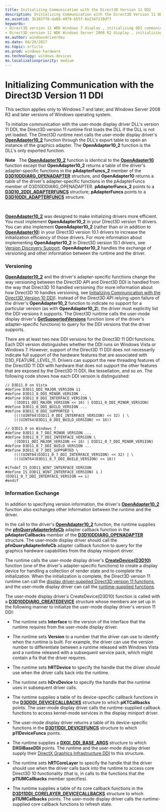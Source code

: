 ```yaml
---
title: Initializing Communication with the Direct3D Version 11 DDI
description: Initializing Communication with the Direct3D Version 11 DDI
ms.assetid: 3b383f78-da88-4979-b55f-8e234f230df7
keywords:
- Direct3D version 11 WDK Windows 7 display , initializing DDI communication
- Direct3D version 11 WDK Windows Server 2008 R2 display , initializing DDI communication
ms.author: windowsdriverdev
ms.date: 04/20/2017
ms.topic: article
ms.prod: windows-hardware
ms.technology: windows-devices
ms.localizationpriority: medium
---
```


# Initializing Communication with the Direct3D Version 11 DDI


This section applies only to Windows 7 and later, and Windows Server 2008 R2 and later versions of Windows operating system.

To initialize communication with the user-mode display driver DLL's version 11 DDI, the Direct3D version 11 runtime first loads the DLL if the DLL is not yet loaded. The Direct3D runtime next calls the user-mode display driver's [**OpenAdapter10\_2**](https://msdn.microsoft.com/library/windows/hardware/ff568603) function through the DLL's export table to open an instance of the graphics adapter. The **OpenAdapter10\_2** function is the DLL's only exported function.

**Note**   The [**OpenAdapter10\_2**](https://msdn.microsoft.com/library/windows/hardware/ff568603) function is identical to the [**OpenAdapter10**](https://msdn.microsoft.com/library/windows/hardware/ff568602) function except that **OpenAdapter10\_2** returns a table of the driver's adapter-specific functions in the **pAdapterFuncs\_2** member of the [**D3D10DDIARG\_OPENADAPTER**](https://msdn.microsoft.com/library/windows/hardware/ff541724) structure, and **OpenAdapter10** returns a table of the driver's adapter-specific functions in the pAdapterFuncs member of D3D10DDIARG\_OPENADAPTER. **pAdapterFuncs\_2** points to a [**D3D10\_2DDI\_ADAPTERFUNCS**](https://msdn.microsoft.com/library/windows/hardware/ff541900) structure; **pAdapterFuncs** points to a [**D3D10DDI\_ADAPTERFUNCS**](https://msdn.microsoft.com/library/windows/hardware/ff541811) structure.

 

[**OpenAdapter10\_2**](https://msdn.microsoft.com/library/windows/hardware/ff568603) was designed to make initializing drivers more efficient. You must implement **OpenAdapter10\_2** in your Direct3D version 11 drivers. You can also implement **OpenAdapter10\_2** (rather than or in addition to [**OpenAdapter10**](https://msdn.microsoft.com/library/windows/hardware/ff568602)) in your Direct3D version 10.1 drivers to increase the initialization efficiency of those drivers. For more information about implementing **OpenAdapter10\_2** in Direct3D version 10.1 drivers, see [Version Discovery Support](version-discovery-support.md). **OpenAdapter10\_2** handles the exchange of versioning and other information between the runtime and the driver.

### <span id="versioning"></span><span id="VERSIONING"></span>Versioning

[**OpenAdapter10\_2**](https://msdn.microsoft.com/library/windows/hardware/ff568603) and the driver's adapter-specific functions change the way versioning between the Direct3D API and Direct3D DDI is handled from the way that Direct3D 10 handled versioning (for more information about how Direct3D 10 handles versioning, see [Initializing Communication with the Direct3D Version 10 DDI](initializing-communication-with-the-direct3d-version-10-ddi.md)). Instead of the Direct3D API relying upon failure of the driver's **OpenAdapter10\_2** function to indicate no support for a particular version (as with **OpenAdapter10\_2**), the driver must explicitly list the DDI versions it supports. The Direct3D runtime calls the user-mode display driver's [**GetSupportedVersions**](https://msdn.microsoft.com/library/windows/hardware/ff566807) function (one of the driver's adapter-specific functions) to query for the DDI versions that the driver supports.

There are at least two new DDI versions for the Direct3D 11 DDI functions. Each DDI version distinguishes whether the DDI runs on Windows Vista or Windows 7. However, support of the Direct3D 11 DDI does not necessarily indicate full support of the hardware features that are associated with D3D\_FEATURE\_LEVEL\_11. Drivers can support the new threading features of the Direct3D 11 DDI with hardware that does not support the other features that are exposed by the Direct3D 11 DDI, like tessellation, and so on. The following code shows how each DDI version is distinguished:

```
// D3D11.0 on Vista
#define D3D11_DDI_MAJOR_VERSION 11
#define D3D11_0_DDI_MINOR_VERSION ...
#define D3D11_0_DDI_INTERFACE_VERSION \
    ((D3D11_DDI_MAJOR_VERSION << 16) | D3D11_0_DDI_MINOR_VERSION)
#define D3D11_0_DDI_BUILD_VERSION ...
#define D3D11_0_DDI_SUPPORTED \
    ((((UINT64)D3D11_0_DDI_INTERFACE_VERSION) << 32) | \
    (((UINT64)D3D11_0_DDI_BUILD_VERSION) << 16))

// D3D11.0 on Windows 7
#define D3D11_0_7_DDI_MINOR_VERSION ...
#define D3D11_0_7_DDI_INTERFACE_VERSION \
    ((D3D11_DDI_MAJOR_VERSION << 16) | D3D11_0_7_DDI_MINOR_VERSION)
#define D3D11_0_7_DDI_BUILD_VERSION ...
#define D3D11_0_7_DDI_SUPPORTED \
    ((((UINT64)D3D11_0_7_DDI_INTERFACE_VERSION) << 32) | \
    (((UINT64)D3D11_0_7_DDI_BUILD_VERSION) << 16))
 
#ifndef IS_D3D11_WIN7_INTERFACE_VERSION
#define IS_D3D11_WIN7_INTERFACE_VERSION( i ) (D3D11_0_7_DDI_INTERFACE_VERSION == i)
#endif 
```

### <span id="information_exchange"></span><span id="INFORMATION_EXCHANGE"></span>Information Exchange

In addition to specifying version information, the driver's [**OpenAdapter10\_2**](https://msdn.microsoft.com/library/windows/hardware/ff568603) function also exchanges other information between the runtime and the driver.

In the call to the driver's [**OpenAdapter10\_2**](https://msdn.microsoft.com/library/windows/hardware/ff568603) function, the runtime supplies the [**pfnQueryAdapterInfoCb**](https://msdn.microsoft.com/library/windows/hardware/ff568920) adapter callback function in the **pAdapterCallbacks** member of the [**D3D10DDIARG\_OPENADAPTER**](https://msdn.microsoft.com/library/windows/hardware/ff541724) structure. The user-mode display driver should call the **pfnQueryAdapterInfoCb** adapter callback function to query for the graphics hardware capabilities from the display miniport driver.

The runtime calls the user-mode display driver's [**CreateDevice(D3D10)**](https://msdn.microsoft.com/library/windows/hardware/ff540635) function (one of the driver's adapter-specific functions) to create a display device for handling a collection of render state and to complete the initialization. When the initialization is complete, the Direct3D version 11 runtime can call the [display driver-supplied Direct3D version 11 functions](https://msdn.microsoft.com/library/windows/hardware/ff552924), and the user-mode display driver can call the [runtime-supplied functions](https://msdn.microsoft.com/library/windows/hardware/ff552862).

The user-mode display driver's CreateDevice(D3D10) function is called with a [**D3D10DDIARG\_CREATEDEVICE**](https://msdn.microsoft.com/library/windows/hardware/ff541664) structure whose members are set up in the following manner to initialize the user-mode display driver's version 11 DDI:

-   The runtime sets **Interface** to the version of the interface that the runtime requires from the user-mode display driver.

-   The runtime sets **Version** to a number that the driver can use to identify when the runtime is built. For example, the driver can use the version number to differentiate between a runtime released with Windows Vista and a runtime released with a subsequent service pack, which might contain a fix that the driver requires.

-   The runtime sets **hRTDevice** to specify the handle that the driver should use when the driver calls back into the runtime.

-   The runtime sets **hDrvDevice** to specify the handle that the runtime uses in subsequent driver calls.

-   The runtime supplies a table of its device-specific callback functions in the [**D3DDDI\_DEVICECALLBACKS**](https://msdn.microsoft.com/library/windows/hardware/ff544512) structure to which **pKTCallbacks** points. The user-mode display driver calls the runtime-supplied callback functions to access kernel-mode services in the display miniport driver.

-   The user-mode display driver returns a table of its device-specific functions in the [**D3D11DDI\_DEVICEFUNCS**](https://msdn.microsoft.com/library/windows/hardware/ff542141) structure to which **p11DeviceFuncs** points.

-   The runtime supplies a [**DXGI\_DDI\_BASE\_ARGS**](https://msdn.microsoft.com/library/windows/hardware/ff557485) structure to which **DXGIBaseDDI** points. The runtime and the user-mode display driver supply their [DirectX Graphics Infrastructure DDI](directx-graphics-infrastructure-ddi.md) to this structure.

-   The runtime sets **hRTCoreLayer** to specify the handle that the driver should use when the driver calls back into the runtime to access core Direct3D 10 functionality (that is, in calls to the functions that the **p11UMCallbacks** member specifies).

-   The runtime supplies a table of its core callback functions in the [**D3D11DDI\_CORELAYER\_DEVICECALLBACKS**](https://msdn.microsoft.com/library/windows/hardware/ff542137) structure to which **p11UMCallbacks** points. The user-mode display driver calls the runtime-supplied core callback functions to refresh state.

 

 





